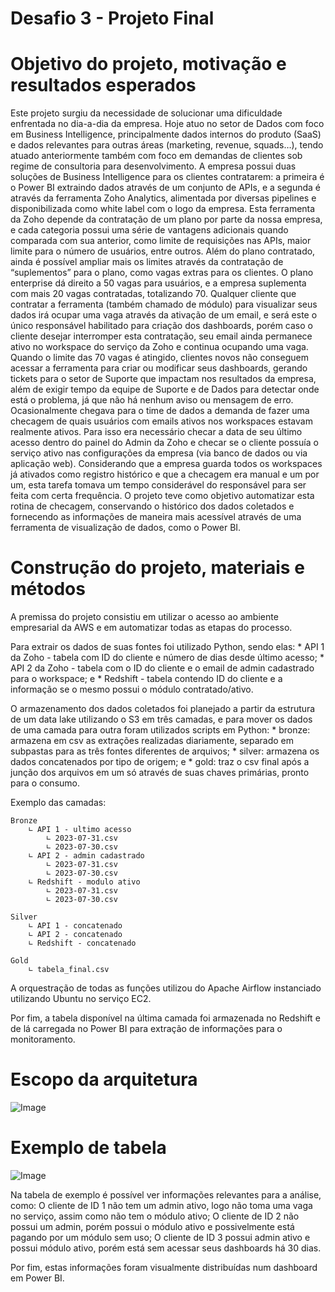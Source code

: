 # Desafio 3 - Projeto Final

# Objetivo do projeto, motivação e resultados esperados
   Este projeto surgiu da necessidade de solucionar uma dificuldade enfrentada no dia-a-dia da empresa. Hoje atuo no setor de Dados com foco em Business Intelligence, principalmente dados internos do produto (SaaS) e dados relevantes para outras áreas (marketing, revenue, squads…), tendo atuado anteriormente também com foco em demandas de clientes sob regime de consultoria para desenvolvimento. A empresa possui duas soluções de Business Intelligence para os clientes contratarem: a primeira é o Power BI extraindo dados através de um conjunto de APIs, e a segunda é através da ferramenta Zoho Analytics, alimentada por diversas pipelines e disponibilizada como white label com o logo da empresa.
   Esta ferramenta da Zoho depende da contratação de um plano por parte da nossa empresa, e cada categoria possui uma série de vantagens adicionais quando comparada com sua anterior, como limite de requisições nas APIs, maior limite para o número de usuários, entre outros. Além do plano contratado, ainda é possível ampliar mais os limites através da contratação de “suplementos” para o plano, como vagas extras para os clientes. O plano enterprise dá direito a 50 vagas para usuários, e a empresa suplementa com mais 20 vagas contratadas, totalizando 70.
   Qualquer cliente que contratar a ferramenta (também chamado de módulo) para visualizar seus dados irá ocupar uma vaga através da ativação de um email, e será este o único responsável habilitado para criação dos dashboards, porém caso o cliente desejar interromper esta contratação, seu email ainda permanece ativo no workspace do serviço da Zoho e continua ocupando uma vaga. Quando o limite das 70 vagas é atingido, clientes novos não conseguem acessar a ferramenta para criar ou modificar seus dashboards, gerando tickets para o setor de Suporte que impactam nos resultados da empresa, além de exigir tempo da equipe de Suporte e de Dados para detectar onde está o problema, já que não há nenhum aviso ou mensagem de erro.
   Ocasionalmente chegava para o time de dados a demanda de fazer uma checagem de quais usuários com emails ativos nos workspaces estavam realmente ativos. Para isso era necessário checar a data de seu último acesso dentro do painel do Admin da Zoho e checar se o cliente possuía o serviço ativo nas configurações da empresa (via banco de dados ou via aplicação web). Considerando que a empresa guarda todos os workspaces já ativados como registro histórico e que a checagem era manual e um por um, esta tarefa tomava um tempo considerável do responsável para ser feita com certa frequência.
   O projeto teve como objetivo automatizar esta rotina de checagem, conservando o histórico dos dados coletados e fornecendo as informações de maneira mais acessível através de uma ferramenta de visualização de dados, como o Power BI.

# Construção do projeto, materiais e métodos
A premissa do projeto consistiu em utilizar o acesso ao ambiente empresarial da AWS e em automatizar todas as etapas do processo.	

Para extrair os dados de suas fontes foi utilizado Python, sendo elas:
    * API 1 da Zoho - tabela com ID do cliente e número de dias desde último acesso;
    * API 2 da Zoho - tabela com o ID do cliente e o email de admin cadastrado para o workspace; e
    * Redshift - tabela contendo ID do cliente e a informação se o mesmo possui o módulo contratado/ativo.

O armazenamento dos dados coletados foi planejado a partir da estrutura de um data lake utilizando o S3 em três camadas, e para mover os dados de uma camada para outra foram utilizados scripts em Python:
    * bronze: armazena em csv as extrações realizadas diariamente, separado em subpastas para as três fontes diferentes de arquivos;
    * silver: armazena os dados concatenados por tipo de origem; e
    * gold: traz o csv final após a junção dos arquivos em um só através de suas chaves primárias, pronto para o consumo.

Exemplo das camadas:
```
Bronze
    ∟ API 1 - ultimo acesso
        ∟ 2023-07-31.csv
        ∟ 2023-07-30.csv
    ∟ API 2 - admin cadastrado
        ∟ 2023-07-31.csv
        ∟ 2023-07-30.csv
    ∟ Redshift - modulo ativo
        ∟ 2023-07-31.csv
        ∟ 2023-07-30.csv

Silver
    ∟ API 1 - concatenado
    ∟ API 2 - concatenado
    ∟ Redshift - concatenado

Gold
    ∟ tabela_final.csv
```

A orquestração de todas as funções utilizou do Apache Airflow instanciado utilizando Ubuntu no serviço EC2.

Por fim, a tabela disponível na última camada foi armazenada no Redshift e de lá carregada no Power BI para extração de informações para o monitoramento.

# Escopo da arquitetura
![Image](https://i.imgur.com/0XODBayl.png)

# Exemplo de tabela
![Image](https://i.imgur.com/MNjJDYP.png)

Na tabela de exemplo é possível ver informações relevantes para a análise, como:
O cliente de ID 1 não tem um admin ativo, logo não toma uma vaga no serviço, assim como não tem o módulo ativo;
O cliente de ID 2 não possui um admin, porém possui o módulo ativo e possivelmente está pagando por um módulo sem uso;
O cliente de ID 3 possui admin ativo e possui módulo ativo, porém está sem acessar seus dashboards há 30 dias.

Por fim, estas informações foram visualmente distribuídas num dashboard em Power BI.
